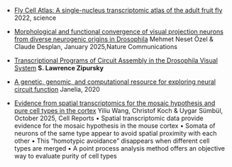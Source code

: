 - [Fly Cell Atlas: A single-nucleus transcriptomic atlas of the adult fruit fly](https://www.science.org/doi/abs/10.1126/science.abk2432)  
2022, science 


- [Morphological and functional convergence of visual projection neurons from diverse neurogenic origins in Drosophila](https://www.nature.com/articles/s41467-025-56059-7)
Mehmet Neset Özel & Claude Desplan, January 2025,Nature Communications  


- [Transcriptional Programs of Circuit Assembly in the Drosophila Visual System](https://www.cell.com/neuron/fulltext/S0896-6273(20)30774-1) 
**S. Lawrence Zipursky**

- [A genetic, genomic, and computational resource for exploring neural circuit function](https://elifesciences.org/articles/50901)
Janelia, 2020



- [Evidence from spatial transcriptomics for the mosaic hypothesis and pure cell types in the cortex](https://www.cell.com/cell-reports/fulltext/S2211-1247(25)01134-9)
Yiliu Wang, Christof Koch & Uygar Sümbül, October 2025, Cell Reports
• Spatial transcriptomic data provide evidence for the mosaic hypothesis in the mouse cortex
• Somata of neurons of the same type appear to avoid spatial proximity with each other
• This “homotypic avoidance” disappears when different cell types are merged
• A point process analysis method offers an objective way to evaluate purity of cell types